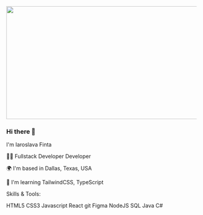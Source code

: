 <div align="center">
  <img src="https://media.giphy.com/media/dWesBcTLavkZuG35MI/giphy.gif" width="600" height="300"/>
</div>

### Hi there 👋

I'm Iaroslava Finta

👨‍💻  Fullstack Developer Developer

🌍  I'm based in Dallas, Texas, USA

🧠  I'm learning TailwindCSS, TypeScript

Skills & Tools:

HTML5 CSS3 Javascript React git Figma NodeJS SQL Java C#
